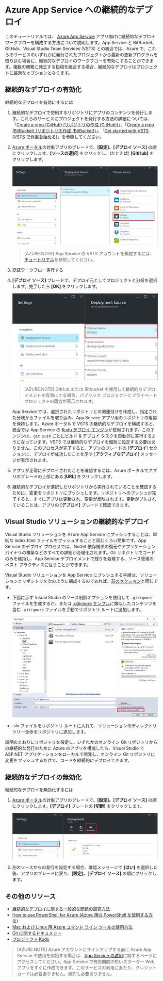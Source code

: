 <properties
	pageTitle="Azure App Service への継続的なデプロイ"
	description="Azure App Service への継続的なデプロイを有効にする方法を説明します。"
	services="app-service"
	documentationCenter=""
	authors="dariagrigoriu"
	manager="wpickett"
	editor="mollybos"/>

<tags
	ms.service="app-service"
	ms.workload="na"
	ms.tgt_pltfrm="na"
	ms.devlang="na"
	ms.topic="article"
	ms.date="07/23/2016"
	ms.author="dariagrigoriu"/>
    
# Azure App Service への継続的なデプロイ

このチュートリアルでは、 [Azure App Service] アプリ向けに継続的なデプロイ ワークフローを構成する方法について説明します。App Service と BitBucket、GitHub、Visual Studio Team Services (VSTS) との統合では、Azure で、これらのサービスのいずれかに発行されたプロジェクトから最新の更新プログラムを取り込む場合に、継続的なデプロイのワークフローを有効にすることができます。複数の頻繁に発生する投稿を統合する場合、継続的なデプロイはプロジェクトに最適なオプションとなります。

## <a name="overview"></a>継続的なデプロイの有効化

継続的なデプロイを有効にするには

1. 継続的なデプロイで使用するリポジトリにアプリのコンテンツを発行します。これらのサービスにプロジェクトを発行する方法の詳細については、「[Create a repo (GitHub) (リポジトリの作成 (GitHub))]」、「[Create a repo (BitBucket) (リポジトリの作成 (BitBucket))]」、「[Get started with VSTS (VSTS で作業を始める)]」を参照してください。

2. [Azure ポータル]の対象アプリのブレードで、**[設定]、[デプロイ ソース]** の順にクリックします。**[ソースの選択]** をクリックし、(たとえば) **[GitHub]** をクリックします。

	![](./media/app-service-continous-deployment/cd_options.png)
	
    > [AZURE.NOTE] App Service の VSTS アカウントを構成するには、[チュートリアル](https://github.com/projectkudu/kudu/wiki/Setting-up-a-VSTS-account-so-it-can-deploy-to-a-Web-App)を参照してください。
    
3. 認証ワークフロー実行する

4. **[デプロイ ソース]** ブレードで、デプロイ元としてプロジェクトと分岐を選択します。完了したら **[OK]** をクリックします。
  
	![](./media/app-service-continous-deployment/github_option.png)

	> [AZURE.NOTE] GitHub または Bitbucket を使用して継続的なデプロイメントを有効にする場合、パブリック プロジェクトとプライベート プロジェクトの両方が表示されます。

    App Service では、選択されたリポジトリとの関連付けを作成し、指定された分岐からファイルを取り込み、App Service アプリ用のリポジトリの複製を保持します。Azure ポータルで VSTS の継続的なデプロイを構成すると、統合では App Service の [Kudu デプロイ エンジン](https://github.com/projectkudu/kudu/wiki)が使用されます。このエンジンは、`git push` ごとにビルド & デプロイ タスクを自動的に実行するようになっています。VSTS では継続的なデプロイを個別に設定する必要はありません。このプロセスが完了すると、アプリのブレードの [**デプロイ**] セクションに、デプロイが成功したことを示す [**アクティブなデプロイ**] メッセージが表示されます。

5. アプリが正常にデプロイされたことを確認するには、Azure ポータルでアプリのブレードの上部にある **[URL]** をクリックします。

6. 継続的なデプロイが選択したリポジトリから実行されていることを確認するために、変更をリポジトリにプッシュします。リポジトリへのプッシュが完了すると、すぐにアプリは更新され、変更が反映されます。更新がプルされていることは、アプリの **[デプロイ]** ブレードで確認できます。

## <a name="VSsolution"></a>Visual Studio ソリューションの継続的なデプロイ 

Visual Studio ソリューションを Azure App Service にプッシュすることは、単純な index.html ファイルをプッシュすることと同じくらい簡単です。App Service のデプロイ プロセスでは、NuGet 依存関係の復元やアプリケーション バイナリの構築などのすべての詳細が合理化されます。Git リポジトリでコードのみを維持し、App Service デプロイメントで残りを処理する、ソース管理のベスト プラクティスに従うことができます。

Visual Studio ソリューションを App Service にプッシュする手順は、ソリューションとリポジトリを次のように構成するのであれば、[前のセクション](#overview)と同じです。

-	下図に示す Visual Studio のソース制御オプションを使用して `.gitignore` ファイルを生成するか、または [.gitignore サンプル](https://github.com/github/gitignore/blob/master/VisualStudio.gitignore)に類似したコンテンツを含む `.gitignore` ファイルを手動でリポジトリ ルートに追加します。

    ![](./media/app-service-continous-deployment/VS_source_control.png)
 
-	.sln ファイルをリポジトリ ルートに入れて、ソリューションのディレクトリ ツリー全体をリポジトリに追加します。

説明のとおりにリポジトリを設定し、いずれかのオンライン Git リポジトリからの継続的な発行のために Azure のアプリを構成したら、Visual Studio で ASP.NET アプリケーションをローカルで開発し、オンライン Git リポジトリに変更をプッシュするだけで、コードを継続的にデプロイできます。

## <a name="disableCD"></a>継続的なデプロイの無効化

継続的なデプロイを無効化するには

1. [Azure ポータル]の対象アプリのブレードで、**[設定]、[デプロイ ソース]** の順にクリックします。**[デプロイ]** ブレードの **[切断]** をクリックします。

    ![](./media/app-service-continous-deployment/cd_disconnect.png)

2. 別のソースからの発行を設定する場合、確認メッセージで **[はい]** を選択した後、アプリのブレードに戻り、**[設定]、[デプロイ ソース]** の順にクリックします。

## その他のリソース

* [継続的なデプロイに関する一般的な問題の調査方法](https://github.com/projectkudu/kudu/wiki/Investigating-continuous-deployment)
* [How to use PowerShell for Azure (Azure 用の PowerShell を使用する方法)]
* [Mac および Linux 用 Azure コマンド ライン ツールの使用方法]
* [Git に関するドキュメント]
* [プロジェクト Kudu](https://github.com/projectkudu/kudu/wiki)

>[AZURE.NOTE] Azure アカウントにサインアップする前に Azure App Service の使用を開始する場合は、[App Service の試用](http://go.microsoft.com/fwlink/?LinkId=523751)に関するページにアクセスしてください。App Service で有効期間の短いスターター Web アプリをすぐに作成できます。このサービスの利用にあたり、クレジット カードは必要ありません。契約も必要ありません。

[Azure App Service]: https://azure.microsoft.com/ja-JP/documentation/articles/app-service-changes-existing-services/
[Azure ポータル]: https://portal.azure.com
[VSTS Portal]: https://www.visualstudio.com/ja-JP/products/visual-studio-team-services-vs.aspx
[Installing Git]: http://git-scm.com/book/en/Getting-Started-Installing-Git
[How to use PowerShell for Azure (Azure 用の PowerShell を使用する方法)]: ../articles/powershell-install-configure.md
[Mac および Linux 用 Azure コマンド ライン ツールの使用方法]: ../articles/xplat-cli-install.md
[Git に関するドキュメント]: http://git-scm.com/documentation

[Create a repo (GitHub) (リポジトリの作成 (GitHub))]: https://help.github.com/articles/create-a-repo
[Create a repo (BitBucket) (リポジトリの作成 (BitBucket))]: https://confluence.atlassian.com/display/BITBUCKET/Create+an+Account+and+a+Git+Repo
[Get started with VSTS (VSTS で作業を始める)]: https://www.visualstudio.com/get-started/overview-of-get-started-tasks-vs
[Continuous delivery to Azure using Visual Studio Team Services]: ../articles/cloud-services/cloud-services-continuous-delivery-use-vso.md

<!---HONumber=AcomDC_0727_2016-->